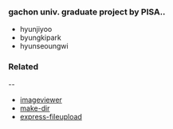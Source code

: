 ### gachon univ. graduate project by PISA..
- hyunjiyoo
- byungkipark
- hyunseoungwi


### Related
--
- [imageviewer](https://github.com/fengyuanchen/viewer)
- [make-dir](https://github.com/sindresorhus/make-dir)
- [express-fileupload](https://github.com/richardgirges/express-fileupload/tree/master/example)
